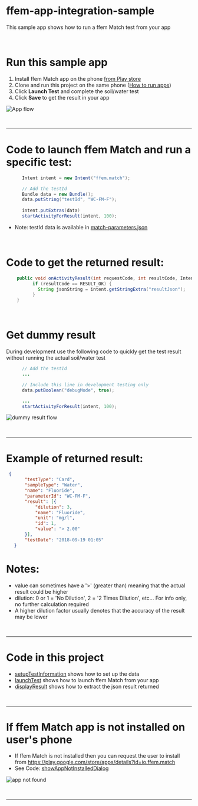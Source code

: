 # ffem-app-integration-sample
This sample app shows how to run a ffem Match test from your app

&nbsp;

# Run this sample app

1. Install ffem Match app on the phone <a href="https://play.google.com/store/apps/details?id=io.ffem.match" target="_blank">from Play store</a>
1. Clone and run this project on the same phone (<a href="https://developer.android.com/training/basics/firstapp/running-app" target="_blank">How to run apps</a>) 
1. Click <b>Launch Test</b> and complete the soil/water test  
1. Click <b>Save</b> to get the result in your app

![App flow](https://github.com/foundation-for-environmental-monitoring/ffem-app-integration-sample/assets/4124856/df35d2d4-7ec2-4a27-a508-c39744a5a85e)


&nbsp;
____________
# Code to launch ffem Match and run a specific test:

```java
      Intent intent = new Intent("ffem.match");

      // Add the testId
      Bundle data = new Bundle();
      data.putString("testId", "WC-FM-F");
     
      intent.putExtras(data)   
      startActivityForResult(intent, 100);
 ```
- Note: testId data is available in <a href="https://github.com/foundation-for-environmental-monitoring/ffem-match/blob/master/colorCard/match-parameters.json" target="_blank">match-parameters.json</a>

&nbsp;
# Code to get the returned result:
```java
    public void onActivityResult(int requestCode, int resultCode, Intent intent) {
          if (resultCode == RESULT_OK) {
            String jsonString = intent.getStringExtra("resultJson");
          }
    }
 ```

&nbsp;
# Get dummy result
During development use the following code to quickly get the test result without running the actual soil/water test

```java
      // Add the testId
      ...

      // Include this line in development testing only
      data.putBoolean("debugMode", true);

      ...
      startActivityForResult(intent, 100);
 ```
![dummy result flow](https://github.com/foundation-for-environmental-monitoring/ffem-app-integration-sample/assets/4124856/e5e5d254-1bf1-43b4-9759-a70a1d285010)


&nbsp;
____________


# Example of returned result:
```json
 {
       "testType": "Card",
       "sampleType": "Water",       
       "name": "Fluoride",
       "parameterId": "WC-FM-F",
       "result": [{
           "dilution": 3,
           "name": "Fluoride",
           "unit": "mg/l",
           "id": 1,
           "value": "> 2.00"
       }],
       "testDate": "2018-09-19 01:05"
   }
```
# Notes:

- value can sometimes have a '>' (greater than) meaning that the actual result could be higher
- dilution: 0 or 1 = 'No Dilution', 2 = '2 Times Dilution', etc... For info only, no further calculation required
- A higher dilution factor usually denotes that the accuracy of the result may be lower

&nbsp;
____________
 

# Code in this project

- [setupTestInformation](https://github.com/foundation-for-environmental-monitoring/ffem-app-integration-sample/blob/8ca44d58b85916d72fa7dc3bb96a986c10f0f261/app/src/main/java/io/ffem/integration/MainActivity.kt#L71) shows how to set up the data
- [launchTest](https://github.com/foundation-for-environmental-monitoring/ffem-app-integration-sample/blob/8ca44d58b85916d72fa7dc3bb96a986c10f0f261/app/src/main/java/io/ffem/integration/MainActivity.kt#L44) shows how to launch ffem Match from your app
- [displayResult](https://github.com/foundation-for-environmental-monitoring/ffem-app-integration-sample/blob/8ca44d58b85916d72fa7dc3bb96a986c10f0f261/app/src/main/java/io/ffem/integration/MainActivity.kt#L138) shows how to extract the json result returned

&nbsp;
____________


# If ffem Match app is not installed on user's phone
- If ffem Match is not installed then you can request the user to install from https://play.google.com/store/apps/details?id=io.ffem.match
- See Code: [showAppNotInstalledDialog](https://github.com/foundation-for-environmental-monitoring/ffem-app-integration-sample/blob/8ca44d58b85916d72fa7dc3bb96a986c10f0f261/app/src/main/java/io/ffem/integration/MainBaseActivity.kt#L82)

![app not found](https://github.com/foundation-for-environmental-monitoring/ffem-app-integration-sample/assets/4124856/370eeda9-66e7-45ec-9d36-b6df8de3f3b6)



&nbsp;
____________






